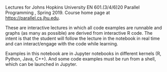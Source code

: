 Lectures for Johns Hopkins University EN 601.(3/4/6)20 Parallel Programming , Spring 2019.  Course home page at https://parallel.cs.jhu.edu.

These are interactive lectures in which all code examples are runnable and graphs (as many as possible) are derived from interactive R code.  The intent is that the student will follow the lecture in the notebook in real time and can interact/engage with the code while learning.

Examples in this notebook are in Jupyter notebooks in different kernels (R, Python, Java, C++).  And some code examples must be run from a shell, which can be launched in Jupyter.